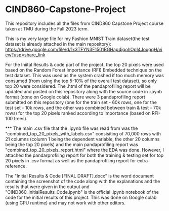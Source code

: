 # CIND860-Capstone-Project
This repository includes all the files from CIND860 Capstone Project course taken at TMU during the Fall 2023 term.

This is my very large file for my Fashion MNIST Train dataset(the test dataset is already attached in the main repository):
https://drive.google.com/file/d/1x3TFYN3F1501BGHap4jqohOpI4JougqH/view?usp=share_link


For the Iniital Results & code part of the project, the top 20 pixels were used based on the Random Forest Importance (RFI) Embedded technique on the test dataset.
This was used as the system crashed if too much memory was consumed (from using the top 5-10% of the overall test dataset), so only top 20 were considered.
The .html of the pandaprofiling report will be updated and posted on this repository along with the source code in .ipynb format (done on Google colab).
There were 3 pandaprofiling report submitted on this repository (one for the train set - 60k rows, one for the test set - 10k rows, 
and the other was combined between train & test - 70k rows) for the top 20 pixels ranked according to Importance (based on RFI- 100 trees).


*** The main .csv file that the .ipynb file was read from was the "combined_top_20_pixels_with_labels.csv" consisiting of 70,000 rows with 21 columns (column 1 being the dependent variable, the other
20 columns being the top 20 pixels) and the main pandaprofiling report was "combined_top_20_pixels_report.html" where the EDA was done. However, I attached the pandarprofiling report for both the training &
testing set for top 20 pixels in .csv format as well as the pandaprofiling report for extra reference.



The "Initial Results & Code [FINAL DRAFT].docx" is the word document containing the screenshot of the code along with the explanations and the results that were given in the output and 
"CIND860_InitialResults_Code.ipynb" is the official .ipynb notebook of the code for the initial results of this project. This was done on Google colab (using GPU runtime) and may not work with other editors.
